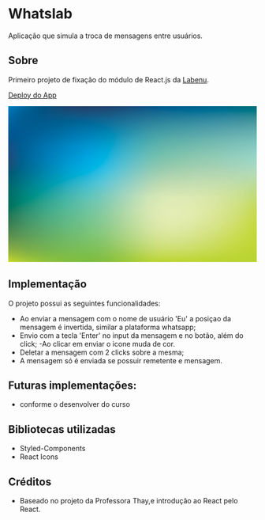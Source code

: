 # Whatslab

Aplicação que simula a troca de mensagens entre usuários.

## Sobre

Primeiro projeto de fixação do módulo de React.js da [Labenu](https://www.labenu.com.br/).

[Deploy do App](safe-theory.surge.sh)

![Layout da Aplicação](./src/Components/IMG/667236.jpg)

## Implementação

O projeto possui as seguintes funcionalidades:

-  Ao enviar a mensagem com o nome de usuário 'Eu' a posiçao da mensagem é invertida, similar a plataforma whatsapp;
-  Envio com a tecla 'Enter' no input da mensagem e no botão, além do click;
-Ao clicar em enviar o icone muda de cor.
-  Deletar a mensagem com 2 clicks sobre a mesma;
-  A mensagem só é enviada se possuir remetente e mensagem.

## Futuras implementações:

- conforme o desenvolver do curso

## Bibliotecas utilizadas

-  Styled-Components
-  React Icons

## Créditos

-  Baseado no projeto da Professora Thay,e introdução ao React pelo React.
